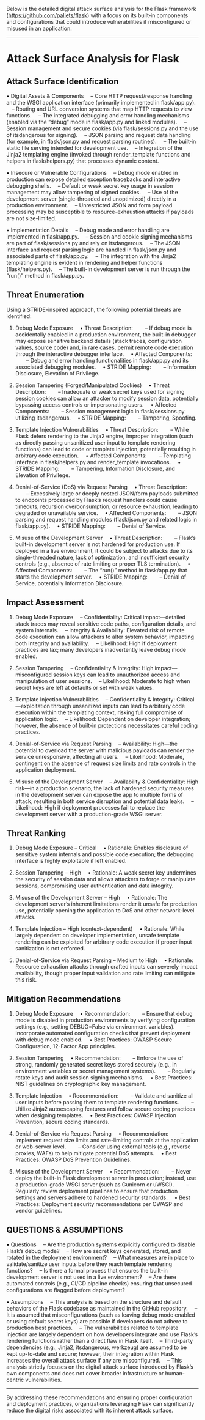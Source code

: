 Below is the detailed digital attack surface analysis for the Flask framework (https://github.com/pallets/flask) with a focus on its built‐in components and configurations that could introduce vulnerabilities if misconfigured or misused in an application.

---

# Attack Surface Analysis for Flask

## Attack Surface Identification

• Digital Assets & Components
 – Core HTTP request/response handling and the WSGI application interface (primarily implemented in flask/app.py).
 – Routing and URL conversion systems that map HTTP requests to view functions.
 – The integrated debugging and error handling mechanisms (enabled via the “debug” mode in flask/app.py and linked modules).
 – Session management and secure cookies (via flask/sessions.py and the use of itsdangerous for signing).
 – JSON parsing and request data handling (for example, in flask/json.py and request parsing routines).
 – The built‐in static file serving intended for development use.
 – Integration of the Jinja2 templating engine (invoked through render_template functions and helpers in flask/helpers.py) that processes dynamic content.

• Insecure or Vulnerable Configurations
 – Debug mode enabled in production can expose detailed exception tracebacks and interactive debugging shells.
 – Default or weak secret key usage in session management may allow tampering of signed cookies.
 – Use of the development server (single-threaded and unoptimized) directly in a production environment.
 – Unrestricted JSON and form payload processing may be susceptible to resource-exhaustion attacks if payloads are not size-limited.

• Implementation Details
 – Debug mode and error handling are implemented in flask/app.py.
 – Session and cookie signing mechanisms are part of flask/sessions.py and rely on itsdangerous.
 – The JSON interface and request parsing logic are handled in flask/json.py and associated parts of flask/app.py.
 – The integration with the Jinja2 templating engine is evident in rendering and helper functions (flask/helpers.py).
 – The built-in development server is run through the “run()” method in flask/app.py.

## Threat Enumeration

Using a STRIDE-inspired approach, the following potential threats are identified:

1. Debug Mode Exposure
 • Threat Description:
  – If debug mode is accidentally enabled in a production environment, the built-in debugger may expose sensitive backend details (stack traces, configuration values, source code) and, in rare cases, permit remote code execution through the interactive debugger interface.
 • Affected Components:
  – Debug and error handling functionalities in flask/app.py and its associated debugging modules.
 • STRIDE Mapping:
  – Information Disclosure, Elevation of Privilege.

2. Session Tampering (Forged/Manipulated Cookies)
 • Threat Description:
  – Inadequate or weak secret keys used for signing session cookies can allow an attacker to modify session data, potentially bypassing access controls or impersonating users.
 • Affected Components:
  – Session management logic in flask/sessions.py utilizing itsdangerous.
 • STRIDE Mapping:
  – Tampering, Spoofing.

3. Template Injection Vulnerabilities
 • Threat Description:
  – While Flask defers rendering to the Jinja2 engine, improper integration (such as directly passing unsanitized user input to template rendering functions) can lead to code or template injection, potentially resulting in arbitrary code execution.
 • Affected Components:
  – Templating interface in flask/helpers.py and render_template invocations.
 • STRIDE Mapping:
  – Tampering, Information Disclosure, and Elevation of Privilege.

4. Denial-of-Service (DoS) via Request Parsing
 • Threat Description:
  – Excessively large or deeply nested JSON/form payloads submitted to endpoints processed by Flask’s request handlers could cause timeouts, recursion overconsumption, or resource exhaustion, leading to degraded or unavailable service.
 • Affected Components:
  – JSON parsing and request handling modules (flask/json.py and related logic in flask/app.py).
 • STRIDE Mapping:
  – Denial of Service.

5. Misuse of the Development Server
 • Threat Description:
  – Flask’s built-in development server is not hardened for production use. If deployed in a live environment, it could be subject to attacks due to its single-threaded nature, lack of optimization, and insufficient security controls (e.g., absence of rate limiting or proper TLS termination).
 • Affected Components:
  – The “run()” method in flask/app.py that starts the development server.
 • STRIDE Mapping:
  – Denial of Service, potentially Information Disclosure.

## Impact Assessment

1. Debug Mode Exposure
 – Confidentiality: Critical impact—detailed stack traces may reveal sensitive code paths, configuration details, and system internals.
 – Integrity & Availability: Elevated risk of remote code execution can allow attackers to alter system behavior, impacting both integrity and availability.
 – Likelihood: High if deployment practices are lax; many developers inadvertently leave debug mode enabled.

2. Session Tampering
 – Confidentiality & Integrity: High impact—misconfigured session keys can lead to unauthorized access and manipulation of user sessions.
 – Likelihood: Moderate to high when secret keys are left at defaults or set with weak values.

3. Template Injection Vulnerabilities
 – Confidentiality & Integrity: Critical—exploitation through unsanitized inputs can lead to arbitrary code execution within the templating context, risking full compromise of application logic.
 – Likelihood: Dependent on developer integration; however, the absence of built-in protections necessitates careful coding practices.

4. Denial-of-Service via Request Parsing
 – Availability: High—the potential to overload the server with malicious payloads can render the service unresponsive, affecting all users.
 – Likelihood: Moderate, contingent on the absence of request size limits and rate controls in the application deployment.

5. Misuse of the Development Server
 – Availability & Confidentiality: High risk—in a production scenario, the lack of hardened security measures in the development server can expose the app to multiple forms of attack, resulting in both service disruption and potential data leaks.
 – Likelihood: High if deployment processes fail to replace the development server with a production-grade WSGI server.

## Threat Ranking

1. Debug Mode Exposure – Critical
 • Rationale: Enables disclosure of sensitive system internals and possible code execution; the debugging interface is highly exploitable if left enabled.

2. Session Tampering – High
 • Rationale: A weak secret key undermines the security of session data and allows attackers to forge or manipulate sessions, compromising user authentication and data integrity.

3. Misuse of the Development Server – High
 • Rationale: The development server’s inherent limitations render it unsafe for production use, potentially opening the application to DoS and other network-level attacks.

4. Template Injection – High (context-dependent)
 • Rationale: While largely dependent on developer implementation, unsafe template rendering can be exploited for arbitrary code execution if proper input sanitization is not enforced.

5. Denial-of-Service via Request Parsing – Medium to High
 • Rationale: Resource exhaustion attacks through crafted inputs can severely impact availability, though proper input validation and rate limiting can mitigate this risk.

## Mitigation Recommendations

1. Debug Mode Exposure
 • Recommendation:
  – Ensure that debug mode is disabled in production environments by verifying configuration settings (e.g., setting DEBUG=False via environment variables).
  – Incorporate automated configuration checks that prevent deployment with debug mode enabled.
 • Best Practices: OWASP Secure Configuration, 12-Factor App principles.

2. Session Tampering
 • Recommendation:
  – Enforce the use of strong, randomly generated secret keys stored securely (e.g., in environment variables or secret management systems).
  – Regularly rotate keys and audit session signing mechanisms.
 • Best Practices: NIST guidelines on cryptographic key management.

3. Template Injection
 • Recommendation:
  – Validate and sanitize all user inputs before passing them to template rendering functions.
  – Utilize Jinja2 autoescaping features and follow secure coding practices when designing templates.
 • Best Practices: OWASP Injection Prevention, secure coding standards.

4. Denial-of-Service via Request Parsing
 • Recommendation:
  – Implement request size limits and rate-limiting controls at the application or web-server level.
  – Consider using external tools (e.g., reverse proxies, WAFs) to help mitigate potential DoS attempts.
 • Best Practices: OWASP DoS Prevention Guidelines.

5. Misuse of the Development Server
 • Recommendation:
  – Never deploy the built-in Flask development server in production; instead, use a production-grade WSGI server (such as Gunicorn or uWSGI).
  – Regularly review deployment pipelines to ensure that production settings and servers adhere to hardened security standards.
 • Best Practices: Deployment security recommendations per OWASP and vendor guidelines.

## QUESTIONS & ASSUMPTIONS

• Questions
 – Are the production systems explicitly configured to disable Flask’s debug mode?
 – How are secret keys generated, stored, and rotated in the deployment environment?
 – What measures are in place to validate/sanitize user inputs before they reach template rendering functions?
 – Is there a formal process that ensures the built-in development server is not used in a live environment?
 – Are there automated controls (e.g., CI/CD pipeline checks) ensuring that unsecured configurations are flagged before deployment?

• Assumptions
 – This analysis is based on the structure and default behaviors of the Flask codebase as maintained in the GitHub repository.
 – It is assumed that misconfigurations (such as leaving debug mode enabled or using default secret keys) are possible if developers do not adhere to production best practices.
 – The vulnerabilities related to template injection are largely dependent on how developers integrate and use Flask’s rendering functions rather than a direct flaw in Flask itself.
 – Third-party dependencies (e.g., Jinja2, itsdangerous, werkzeug) are assumed to be kept up-to-date and secure; however, their integration within Flask increases the overall attack surface if any are misconfigured.
 – This analysis strictly focuses on the digital attack surface introduced by Flask’s own components and does not cover broader infrastructure or human-centric vulnerabilities.

---

By addressing these recommendations and ensuring proper configuration and deployment practices, organizations leveraging Flask can significantly reduce the digital risks associated with its inherent attack surface.
